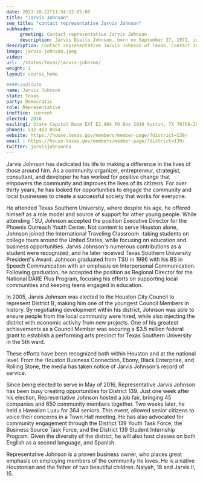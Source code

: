 ```yaml
---
date: 2023-10-22T11:54:12-05:00
title: "Jarvis Johnson"
seo_title: "contact representative Jarvis Johnson"
subheader:
     greeting: Contact representative Jarvis Johnson
     description: Jarvis Diallo Johnson, born on September 27, 1971, is a Democratic elected official presently serving as a member of the Texas House of Representatives. He has been representing the 139th District since 2016.
description: Contact representative Jarvis Johnson of Texas. Contact information for Jarvis Johnson includes email address, phone number, and mailing address.
image: jarvis-johnson.jpeg
video:
url:  /states/texas/jarvis-johnson/
weight: 1
layout: course_home

####candidate
name: Jarvis Johnson
state: Texas
party: Democratic
role: Representative
inoffice: current
elected: 2016
mailing1: State Capitol Room EXT E2.904 PO Box 2910 Austin, TX 78768-2910
phone1: 512-463-0554
website: https://house.texas.gov/members/member-page/?district=139/
email : https://house.texas.gov/members/member-page/?district=139/
twitter: jarvisjohnsontx
---
```


Jarvis Johnson has dedicated his life to making a difference in the lives of those around him. As a community organizer, entrepreneur, strategist, consultant, and developer he has worked for positive change that empowers the community and improves the lives of its citizens. For over thirty years, he has looked for opportunities to engage the community and local businesses to create a successful society that works for everyone.

He attended Texas Southern University, where despite his age, he offered himself as a role model and source of support for other young people. While attending TSU, Johnson accepted the position Executive Director for the Phoenix Outreach Youth Center. Not content to serve Houston alone, Johnson joined the International Traveling Classroom -taking students on college tours around the United States, while focusing on education and business opportunities. Jarvis Johnson's numerous contributions as a student were recognized, and he later received Texas Southern University President's Award. Johnson graduated from TSU in 1996 with his BS in Speech Communication with an emphasis on Interpersonal Communication. Following graduation, he accepted the position as Regional Director for the National DARE Plus Program, focusing his efforts on supporting local communities and keeping teens engaged in education.

In 2005, Jarvis Johnson was elected to the Houston City Council to represent District B, making him one of the youngest Council Members in history. By negotiating development within his district, Johnson was able to ensure people from the local community were hired, while also injecting the district with economic activity from new projects. One of his greatest achievements as a Council Member was securing a $3.5 million federal grant to establish a performing arts precinct for Texas Southern University in the 5th ward.

These efforts have been recognized both within Houston and at the national level. From the Houston Business Connection, Ebony, Black Enterprise, and Rolling Stone, the media has taken notice of Jarvis Johnson's record of service.

Since being elected to serve in May of 2016, Representative Jarvis Johnson has been busy creating opportunities for District 139. Just one week after his election, Representative Johnson hosted a job fair, bringing 45 companies and 650 community members together. Two weeks later, he held a Hawaiian Luau for 364 seniors. This event, allowed senior citizens to voice their concerns in a Town Hall meeting. He has also advocated for community engagement through the District 139 Youth Task Force, the Business Source Task Force, and the District 139 Student Internship Program. Given the diversity of the district, he will also host classes on both English as a second language, and Spanish.

Representative Johnson is a proven business owner, who places great emphasis on employing members of the community he loves. He is a native Houstonian and the father of two beautiful children. Nalyah, 18 and Jarvis II, 15.

